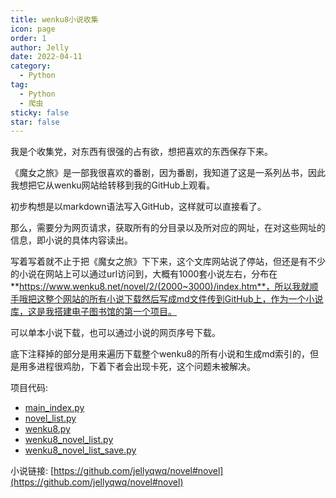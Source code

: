 ```yaml
---
title: wenku8小说收集
icon: page
order: 1
author: Jelly
date: 2022-04-11
category:
  - Python
tag:
  - Python
  - 爬虫
sticky: false
star: false
---
```


我是个收集党，对东西有很强的占有欲，想把喜欢的东西保存下来。

《魔女之旅》是一部我很喜欢的番剧，因为番剧，我知道了这是一系列丛书，因此我想把它从wenku网站给转移到我的GitHub上观看。

初步构想是以markdown语法写入GitHub，这样就可以直接看了。

那么，需要分为网页请求，获取所有的分目录以及所对应的网址，在对这些网址的信息，即小说的具体内容读出。

写着写着就不止于把《魔女之旅》下下来，这个文库网站说了停站，但还是有不少的小说在网站上可以通过url访问到，大概有1000套小说左右，分布在**https://www.wenku8.net/novel/2/(2000~3000)/index.htm**，所以我就顺手哦把这整个网站的所有小说下载然后写成md文件传到GitHub上，作为一个小说库，这是我搭建电子图书馆的第一个项目。

可以单本小说下载，也可以通过小说的网页序号下载。

底下注释掉的部分是用来遍历下载整个wenku8的所有小说和生成md索引的，但是用多进程很鸡肋，下着下者会出现卡死，这个问题未被解决。

项目代码:

- [main_index.py](https://github.com/jellyqwq/novel/blob/main/main_index.py)
- [novel_list.py](https://github.com/jellyqwq/novel/blob/main/novel_list.py)
- [wenku8.py](https://github.com/jellyqwq/novel/blob/main/wenku8.py)
- [wenku8_novel_list.py](https://github.com/jellyqwq/novel/blob/main/wenku8_novel_list.py)
- [wenku8_novel_list_save.py](https://github.com/jellyqwq/novel/blob/main/wenku8_novel_list_save.py)

小说链接: [https://github.com/jellyqwq/novel#novel](https://github.com/jellyqwq/novel#novel)